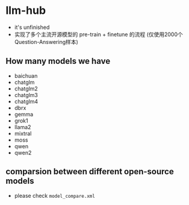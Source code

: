 # llm-hub
- it's unfinished
- 实现了多个主流开源模型的 pre-train + finetune 的流程 (仅使用2000个Question-Answering样本)



## How many models we have
- baichuan
- chatglm
- chatglm2
- chatglm3
- chatglm4
- dbrx
- gemma
- grok1
- llama2
- mixtral
- moss
- qwen
- qwen2




## comparsion between different open-source models
- please check `model_compare.xml`